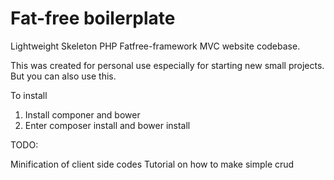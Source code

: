 # Fat-free boilerplate

Lightweight Skeleton PHP Fatfree-framework MVC website codebase.


This was created for personal use especially for starting new small projects. But you can also use this.

To install

1. Install componer and bower
2. Enter composer install and bower install  



TODO: 

Minification of client side codes
Tutorial on how to make simple crud

